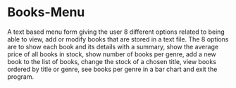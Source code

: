 # Books-Menu
A text based menu form giving the user 8 different options related to being able to view, add or modify books that are stored in a text file.
The 8 options are to show each book and its details with a summary, show the average price of all books in stock, show number of books per genre, add a new book to the list of books, change the stock of a chosen title, view books ordered by title or genre, see books per genre in a bar chart and exit the program.
